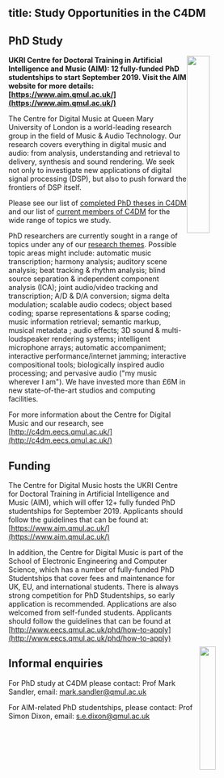 title: Study Opportunities in the C4DM
---------


PhD Study
-------

<img src="images/IMG_0094.jpg" style="float: right; clear: both; width: 30%; max-width: 320px;" />

**UKRI Centre for Doctoral Training in Artificial Intelligence and Music (AIM): 12 fully-funded PhD studentships to start September 2019. Visit the AIM website for more details: [https://www.aim.qmul.ac.uk/](https://www.aim.qmul.ac.uk/)**


The Centre for Digital Music at Queen Mary University of London is a world-leading research group in the field of Music & Audio Technology. Our research covers everything in digital music and audio: from analysis, understanding and retrieval to delivery, synthesis and sound rendering. We seek not only to investigate new applications of digital signal processing (DSP), but also to push forward the frontiers of DSP itself.

Please see our list of [completed PhD theses in C4DM](phds.html) and our list of [current members of C4DM](people.html) for the wide range of topics we study.

PhD researchers are currently sought in a range of topics under any of our [research themes](index.html). Possible topic areas might include: automatic music transcription; harmony analysis; auditory scene analysis; beat tracking & rhythm analysis; blind source separation & independent component analysis (ICA); joint audio/video tracking and transcription; A/D & D/A conversion; sigma delta modulation; scalable audio codecs; object based coding; sparse representations & sparse coding; music information retrieval; semantic markup, musical metadata ; audio effects; 3D sound & multi-loudspeaker rendering systems; intelligent microphone arrays; automatic accompaniment; interactive performance/internet jamming; interactive compositional tools; biologically inspired audio processing; and pervasive audio ("my music wherever I am"). We have invested more than £6M in new state-of-the-art studios and computing facilities.

<img src="images/andrewdan_IMG_3955_0233.jpg" style="float: right; clear: both; width: 25%; max-width: 400px;" />

For more information about the Centre for Digital Music and our research, see [http://c4dm.eecs.qmul.ac.uk/](http://c4dm.eecs.qmul.ac.uk/)

Funding
-------

The Centre for Digital Music hosts the UKRI Centre for Doctoral Training in Artificial Intelligence and Music (AIM), which will offer 12+ fully funded PhD studentships for September 2019. Applicants should follow the guidelines that can be found at: [https://www.aim.qmul.ac.uk/](https://www.aim.qmul.ac.uk/)

In addition, the Centre for Digital Music is part of the School of Electronic Engineering and Computer Science, which has a number of fully-funded PhD Studentships that cover fees and maintenance for UK, EU, and international students. There is always strong competition for PhD Studentships, so early application is recommended. Applications are also welcomed from self-funded students. Applicants should follow the guidelines that can be found at [http://www.eecs.qmul.ac.uk/phd/how-to-apply](http://www.eecs.qmul.ac.uk/phd/how-to-apply)

Informal enquiries
------------------

For PhD study at C4DM please contact: Prof Mark Sandler, email: [mark.sandler@qmul.ac.uk](mailto:mark.sandler@qmul.ac.uk)

For AIM-related PhD studentships, please contact: Prof Simon Dixon, email: [s.e.dixon@qmul.ac.uk](mailto:s.e.dixon@qmul.ac.uk)

